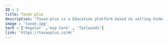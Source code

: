 ```yaml
---
ID : 2
title: Tavan plus
description: "Tavan-plus is a Education platform based on selling Video Course and Online webinar."
image : 'tavan.jpg'
tech : ['Angular' ,'Asp Core' , 'Tailwinds']
link: 'https://tavanplus.co/#/'
---
```


